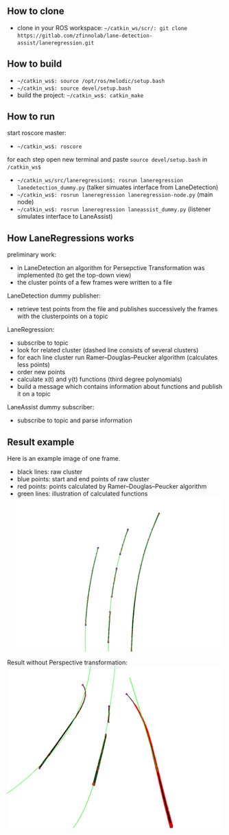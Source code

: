 ## How to clone
* clone in your ROS workspace: ``` ~/catkin_ws/scr/: git clone https://gitlab.com/zfinnolab/lane-detection-assist/laneregression.git ```

## How to build
* ``` ~/catkin_ws$: source /opt/ros/melodic/setup.bash ```
* ``` ~/catkin_ws$: source devel/setup.bash ```
* build the project: ``` ~/catkin_ws$: catkin_make ```

## How to run
start roscore master:
* ``` ~/catkin_ws$: roscore ```

for each step open new terminal and paste ``` source devel/setup.bash ``` in ``` /catkin_ws$ ```
* ``` ~/catkin_ws/src/laneregression$: rosrun laneregression lanedetection_dummy.py ``` (talker simuates interface from LaneDetection)
* ``` ~/catkin_ws$: rosrun laneregression laneregression-node.py ```  (main node)
* ``` ~/catkin_ws$: rosrun laneregression laneassist_dummy.py ``` (listener simulates interface to LaneAssist)


## How LaneRegressions works

preliminary work:
* in LaneDetection an algorithm for Persepctive Transformation was implemented (to get the top-down view)
* the cluster points of a few frames were written to a file

LaneDetection dummy publisher:
* retrieve test points from the file and publishes successively the frames with the clusterpoints on a topic

LaneRegression:
* subscribe to topic
* look for related cluster (dashed line consists of several clusters)
* for each line cluster run Ramer–Douglas–Peucker algorithm  (calculates less points)
* order new points
* calculate x(t) and y(t) functions (third degree polynomials)
* build a message which contains information about functions and publish it on a topic

LaneAssist dummy subscriber:
* subscribe to topic and parse information

## Result example
Here is an example image of one frame.
* black lines: raw cluster
* blue points: start and end points of raw cluster 
* red points: points calculated by Ramer–Douglas–Peucker algorithm
* green lines: illustration of calculated functions
![result](result.jpg)

Result without Perspective transformation:
![result](result_without_perspect_transf.png)
